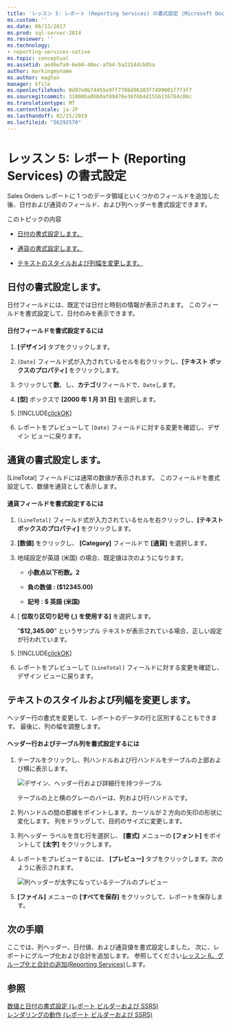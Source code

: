 ```yaml
---
title: 'レッスン 5: レポート (Reporting Services) の書式設定 |Microsoft Docs'
ms.custom: ''
ms.date: 06/13/2017
ms.prod: sql-server-2014
ms.reviewer: ''
ms.technology:
- reporting-services-native
ms.topic: conceptual
ms.assetid: ae46efa9-6e04-48ec-afb4-5a2314dcb05a
author: markingmyname
ms.author: maghan
manager: kfile
ms.openlocfilehash: 0d97e0b74455e9ff7788d96303f7499001f7f3f7
ms.sourcegitcommit: 31800ba0bb0af09476e38f6b4d155b136764c06c
ms.translationtype: MT
ms.contentlocale: ja-JP
ms.lasthandoff: 02/15/2019
ms.locfileid: "56292570"
---
```

# <a name="lesson-5-formatting-a-report-reporting-services"></a>レッスン 5: レポート (Reporting Services) の書式設定
  Sales Orders レポートに 1 つのデータ領域といくつかのフィールドを追加した後、日付および通貨のフィールド、および列ヘッダーを書式設定できます。  
  
 このトピックの内容  
  
-   [日付の書式設定します。](#bkmk_format_date)  
  
-   [通貨の書式設定します。](#bkmk_format_currency)  
  
-   [テキストのスタイルおよび列幅を変更します。](#bkmk_change_textstyle)  
  
##  <a name="bkmk_format_date"></a> 日付の書式設定します。  
 日付フィールドには、既定では日付と時刻の情報が表示されます。 このフィールドを書式設定して、日付のみを表示できます。  
  
#### <a name="to-format-a-date-field"></a>日付フィールドを書式設定するには  
  
1.  **[デザイン]** タブをクリックします。  
  
2.  `[Date]` フィールド式が入力されているセルを右クリックし、**[テキスト ボックスのプロパティ]** をクリックします。  
  
3.  クリックして**数**、し、**カテゴリ**フィールドで、`Date`します。  
  
4.  **[型]** ボックスで **[2000 年 1 月 31 日]** を選択します。  
  
5.  [!INCLUDE[clickOK](../includes/clickok-md.md)]  
  
6.  レポートをプレビューして `[Date]` フィールドに対する変更を確認し、デザイン ビューに戻ります。  
  
##  <a name="bkmk_format_currency"></a> 通貨の書式設定します。  
 [LineTotal] フィールドには通常の数値が表示されます。 このフィールドを書式設定して、数値を通貨として表示します。  
  
#### <a name="to-format-a-currency-field"></a>通貨フィールドを書式設定するには  
  
1.  `[LineTotal]` フィールド式が入力されているセルを右クリックし、**[テキスト ボックスのプロパティ]** をクリックします。  
  
2.  **[数値]** をクリックし、 **[Category]** フィールドで **[通貨]** を選択します。  
  
3.  地域設定が英語 (米国) の場合、既定値は次のようになります。  
  
    -   **小数点以下桁数。2**  
  
    -   **負の数値 : ($12345.00)**  
  
    -   **記号 : $ 英語 (米国)**  
  
4.  [ **位取り区切り記号 (,) を使用する]** を選択します。  
  
     "**$12,345.00**" というサンプル テキストが表示されている場合、正しい設定が行われています。  
  
5.  [!INCLUDE[clickOK](../includes/clickok-md.md)]  
  
6.  レポートをプレビューして `[LineTotal]` フィールドに対する変更を確認し、デザイン ビューに戻ります。  
  
##  <a name="bkmk_change_textstyle"></a> テキストのスタイルおよび列幅を変更します。  
 ヘッダー行の書式を変更して、レポートのデータの行と区別することもできます。 最後に、列の幅を調整します。  
  
#### <a name="to-format-header-rows-and-table-columns"></a>ヘッダー行およびテーブル列を書式設定するには  
  
1.  テーブルをクリックし、列ハンドルおよび行ハンドルをテーブルの上部および横に表示します。  
  
     ![デザイン、ヘッダー行および詳細行を持つテーブル](../../2014/tutorials/media/rs-basictabledetailsdesign.gif "デザイン、ヘッダー行および詳細行を持つテーブル")  
  
     テーブルの上と横のグレーのバーは、列および行ハンドルです。  
  
2.  列ハンドルの間の罫線をポイントします。カーソルが 2 方向の矢印の形状に変化します。 列をドラッグして、目的のサイズに変更します。  
  
3.  列ヘッダー ラベルを含む行を選択し、 **[書式]** メニューの **[フォント]** をポイントして **[太字]** をクリックします。  
  
4.  レポートをプレビューするには、 **[プレビュー]** タブをクリックします。次のように表示されます。  
  
     ![列ヘッダーが太字になっているテーブルのプレビュー](../../2014/tutorials/media/rs-basictabledetailsformattedpreview.gif "列ヘッダーが太字になっているテーブルのプレビュー")  
  
5.  **[ファイル]** メニューの **[すべてを保存]** をクリックして、レポートを保存します。  
  
## <a name="next-steps"></a>次の手順  
 ここでは、列ヘッダー、日付値、および通貨値を書式設定しました。 次に、レポートにグループ化および合計を追加します。 参照してください[レッスン 6。グループ化と合計の追加&#40;Reporting Services&#41;](../reporting-services/lesson-6-adding-grouping-and-totals-reporting-services.md)します。  
  
## <a name="see-also"></a>参照  
 [数値と日付の書式設定 &#40;レポート ビルダーおよび SSRS&#41;](report-design/formatting-numbers-and-dates-report-builder-and-ssrs.md)   
 [レンダリングの動作 &#40;レポート ビルダーおよび SSRS&#41;](report-design/rendering-behaviors-report-builder-and-ssrs.md)  
  
  
